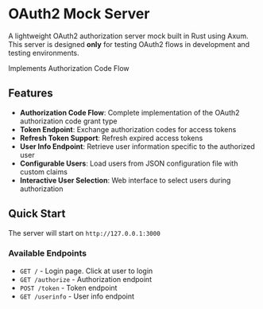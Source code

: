 # OAuth2 Mock Server

A lightweight OAuth2 authorization server mock built in Rust using Axum. 
This server is designed **only** for testing OAuth2 flows in development and testing environments.

Implements Authorization Code Flow

## Features

- **Authorization Code Flow**: Complete implementation of the OAuth2 authorization code grant type
- **Token Endpoint**: Exchange authorization codes for access tokens
- **Refresh Token Support**: Refresh expired access tokens
- **User Info Endpoint**: Retrieve user information specific to the authorized user
- **Configurable Users**: Load users from JSON configuration file with custom claims
- **Interactive User Selection**: Web interface to select users during authorization

## Quick Start

The server will start on `http://127.0.0.1:3000`

### Available Endpoints

- `GET /` - Login page. Click at user to login
- `GET /authorize` - Authorization endpoint
- `POST /token` - Token endpoint
- `GET /userinfo` - User info endpoint


